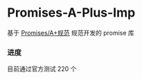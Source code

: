 # Promises-A-Plus-Imp

基于 [Promises/A+规范](https://promisesaplus.com/) 规范开发的 promise 库

### 进度

目前通过官方测试 220 个
